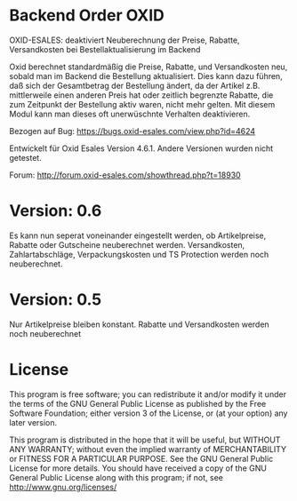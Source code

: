 Backend Order OXID
=============

OXID-ESALES: deaktiviert Neuberechnung der Preise, Rabatte, Versandkosten bei Bestellaktualisierung im Backend 

Oxid berechnet standardmäßig die Preise, Rabatte, und Versandkosten neu, sobald man im Backend die Bestellung aktualisiert.
Dies kann dazu führen, daß sich der Gesamtbetrag der Bestellung ändert, da der Artikel z.B. mittlerweile
einen anderen Preis hat oder zeitlich begrenzte Rabatte, die zum Zeitpunkt der Bestellung aktiv waren, nicht mehr gelten.
Mit diesem Modul kann man dieses oft unerwüschnte Verhalten deaktivieren.

Bezogen auf Bug: https://bugs.oxid-esales.com/view.php?id=4624

Entwickelt für Oxid Esales Version 4.6.1. Andere Versionen wurden nicht getestet.

Forum: http://forum.oxid-esales.com/showthread.php?t=18930

Version: 0.6
============
Es kann nun seperat voneinander eingestellt werden, ob Artikelpreise, Rabatte oder Gutscheine neuberechnet werden. Versandkosten, Zahlartabschläge, Verpackungskosten und TS Protection werden noch neuberechnet.


Version: 0.5
============
Nur Artikelpreise bleiben konstant. Rabatte und Versandkosten werden noch neuberechnet


License
============

This program is free software; you can redistribute it and/or modify it under the terms of the GNU General Public License as published by the Free Software Foundation; either version 3 of the License, or (at your option) any later version.

This program is distributed in the hope that it will be useful, but WITHOUT ANY WARRANTY; without even the implied warranty of MERCHANTABILITY or FITNESS FOR A PARTICULAR PURPOSE. See the GNU General Public License for more details. You should have received a copy of the GNU General Public License along with this program; if not, see http://www.gnu.org/licenses/
